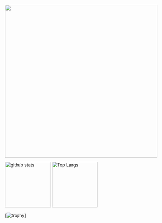 <img src="https://github-widgetbox.vercel.app/api/profile?username=Nemu627&data=followers,repositories,stars,commits" width="500">  
<p align="left"> 
  <img alt="github stats" height="150px" src="https://github-readme-stats.vercel.app/api?username=Nemu627&show_icons=ture&bg_color=30,e96443,904e95&title_color=fff&text_color=fff" />
  <img alt="Top Langs" height="150px" src="https://github-readme-stats.vercel.app/api/top-langs/?username=Nemu627&layout=compact&show_icons=true&bg_color=30,e96443,904e95&title_color=fff&text_color=fff" />
</p>  

[![trophy](https://github-profile-trophy.vercel.app/?username=Nemu627&theme=onedark&column=7)]

